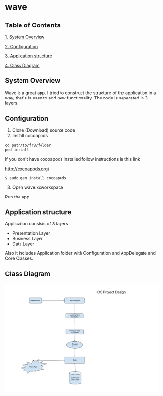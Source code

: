 # wave

## Table of Contents
[1. System Overview](#overview)

[2. Configuration](#config)

[3. Application structure](#structure)

[4. Class Diagram](#diagram)

## System Overview
Wave is a great app. I tried to construct the structure of the application in a way, that's is easy to add new functionality. The code is seperated in  3 layers.

## Configuration
1. Clone (Download) source code
2. Install cocoapods
```
cd path/to/fr8/folder
pod install
```
If you don't have cocoapods installed follow instructions in this link

http://cocoapods.org/
```
$ sudo gem install cocoapods
```

3. Open wave.xcworkspace

Run the app

## Application structure
Application consists of 3 layers

* Presentation Layer
* Business Layer
* Data Layer

Also it includes Application folder with Configuration and AppDelegate and Core Classes.

## Class Diagram

![Preview](https://github.com/Armenm/mobile-challenge/raw/master/images/Wave%20iOS%20Project%20Design%20Drawing.png)
